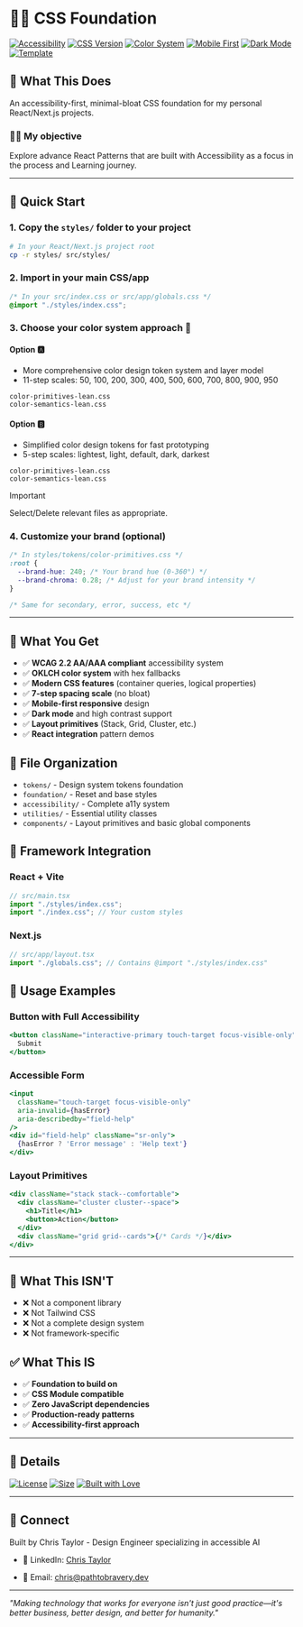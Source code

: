 # 🎨✨ CSS Foundation

[![Accessibility](https://img.shields.io/badge/WCAG-2.2%20AA-green.svg)](https://www.w3.org/WAI/WCAG22/quickref/)
[![CSS Version](https://img.shields.io/badge/CSS-Module%204%2F5-blue.svg)](https://www.w3.org/Style/CSS/)
[![Color System](https://img.shields.io/badge/Color-OKLCH-purple.svg)](https://oklch.com/)
[![Mobile First](https://img.shields.io/badge/Design-Mobile%20First-ff69b4.svg)](#)
[![Dark Mode](https://img.shields.io/badge/Dark%20Mode-Built%20In-6366f1.svg)](#)
[![Template](https://img.shields.io/badge/GitHub-Template-2ea44f.svg?logo=github)](https://github.com/cmtayl0r/css-foundation)

## 🎯 **What This Does**

An accessibility-first, minimal-bloat CSS foundation for my personal React/Next.js projects.

### 👨‍🔧 My objective

Explore advance React Patterns that are built with Accessibility as a focus in the process and Learning journey.

---

## 🚀 Quick Start

### 1. Copy the `styles/` folder to your project

```bash
# In your React/Next.js project root
cp -r styles/ src/styles/
```

### 2. Import in your main CSS/app

```css
/* In your src/index.css or src/app/globals.css */
@import "./styles/index.css";
```

### 3. Choose your color system approach 🌈

#### **Option 🅰️**

- More comprehensive color design token system and layer model
- 11-step scales: 50, 100, 200, 300, 400, 500, 600, 700, 800, 900, 950

```
color-primitives-lean.css
color-semantics-lean.css
```

#### **Option 🅱️**

- Simplified color design tokens for fast prototyping
- 5-step scales: lightest, light, default, dark, darkest

```
color-primitives-lean.css
color-semantics-lean.css
```

> [!IMPORTANT]
> Select/Delete relevant files as appropriate.

### 4. Customize your brand (optional)

```css
/* In styles/tokens/color-primitives.css */
:root {
  --brand-hue: 240; /* Your brand hue (0-360°) */
  --brand-chroma: 0.28; /* Adjust for your brand intensity */
}

/* Same for secondary, error, success, etc */
```

---

## 🎯 What You Get

- ✅ **WCAG 2.2 AA/AAA compliant** accessibility system
- ✅ **OKLCH color system** with hex fallbacks
- ✅ **Modern CSS features** (container queries, logical properties)
- ✅ **7-step spacing scale** (no bloat)
- ✅ **Mobile-first responsive** design
- ✅ **Dark mode** and high contrast support
- ✅ **Layout primitives** (Stack, Grid, Cluster, etc.)
- ✅ **React integration** pattern demos

## 📁 File Organization

- `tokens/` - Design system tokens foundation
- `foundation/` - Reset and base styles
- `accessibility/` - Complete a11y system
- `utilities/` - Essential utility classes
- `components/` - Layout primitives and basic global components

## 🔧 Framework Integration

### React + Vite

```jsx
// src/main.tsx
import "./styles/index.css";
import "./index.css"; // Your custom styles
```

### Next.js

```jsx
// src/app/layout.tsx
import "./globals.css"; // Contains @import "./styles/index.css"
```

## 🎨 Usage Examples

### Button with Full Accessibility

```jsx
<button className="interactive-primary touch-target focus-visible-only">
  Submit
</button>
```

### Accessible Form

```jsx
<input
  className="touch-target focus-visible-only"
  aria-invalid={hasError}
  aria-describedby="field-help"
/>
<div id="field-help" className="sr-only">
  {hasError ? 'Error message' : 'Help text'}
</div>
```

### Layout Primitives

```jsx
<div className="stack stack--comfortable">
  <div className="cluster cluster--space">
    <h1>Title</h1>
    <button>Action</button>
  </div>
  <div className="grid grid--cards">{/* Cards */}</div>
</div>
```

---

## 🚫 What This ISN'T

- ❌ Not a component library
- ❌ Not Tailwind CSS
- ❌ Not a complete design system
- ❌ Not framework-specific

## ✅ What This IS

- ✅ **Foundation to build on**
- ✅ **CSS Module compatible**
- ✅ **Zero JavaScript dependencies**
- ✅ **Production-ready patterns**
- ✅ **Accessibility-first approach**

---

## 📄 **Details**

[![License](https://img.shields.io/badge/License-MIT-yellow.svg)](LICENSE)
[![Size](https://img.shields.io/badge/Size-~15KB%20gzipped-brightgreen.svg)](#)
[![Built with Love](https://img.shields.io/badge/Built%20with-❤️%20and%20☕-red.svg)](#)

---

## 👋 **Connect**

Built by Chris Taylor - Design Engineer specializing in accessible AI

- 💼 LinkedIn: [Chris Taylor](https://www.linkedin.com/in/uxchristophertaylor/)
<!-- - 🌐 Portfolio: [apathofbravery.com](http://www.apathofbravery.com) -->
- 📧 Email: [chris@pathtobravery.dev](mailto:chris@pathtobravery.dev)

---

_"Making technology that works for everyone isn't just good practice—it's better business, better design, and better for humanity."_
